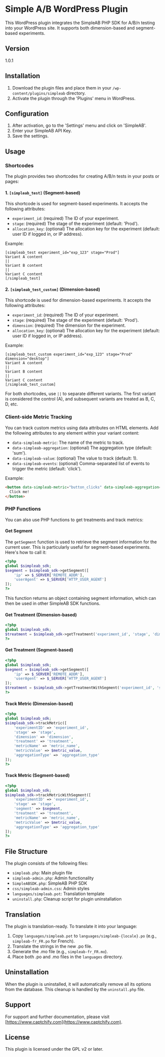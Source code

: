 # Simple A/B WordPress Plugin

This WordPress plugin integrates the SimpleAB PHP SDK for A/B/n testing into your WordPress site. It supports both dimension-based and segment-based experiments.

## Version

1.0.1

## Installation

1. Download the plugin files and place them in your `/wp-content/plugins/simpleab` directory.
2. Activate the plugin through the 'Plugins' menu in WordPress.

## Configuration

1. After activation, go to the 'Settings' menu and click on 'SimpleAB'.
2. Enter your SimpleAB API Key.
3. Save the settings.

## Usage

### Shortcodes

The plugin provides two shortcodes for creating A/B/n tests in your posts or pages:

#### 1. `[simpleab_test]` (Segment-based)

This shortcode is used for segment-based experiments. It accepts the following attributes:

- `experiment_id`: (required) The ID of your experiment.
- `stage`: (required) The stage of the experiment (default: 'Prod').
- `allocation_key`: (optional) The allocation key for the experiment (default: user ID if logged in, or IP address).

Example:

```
[simpleab_test experiment_id="exp_123" stage="Prod"]
Variant A content
||
Variant B content
||
Variant C content
[/simpleab_test]
```

#### 2. `[simpleab_test_custom]` (Dimension-based)

This shortcode is used for dimension-based experiments. It accepts the following attributes:

- `experiment_id`: (required) The ID of your experiment.
- `stage`: (required) The stage of the experiment (default: 'Prod').
- `dimension`: (required) The dimension for the experiment.
- `allocation_key`: (optional) The allocation key for the experiment (default: user ID if logged in, or IP address).

Example:

```
[simpleab_test_custom experiment_id="exp_123" stage="Prod" dimension="desktop"]
Variant A content
||
Variant B content
||
Variant C content
[/simpleab_test_custom]
```

For both shortcodes, use `||` to separate different variants. The first variant is considered the control (A), and subsequent variants are treated as B, C, D, etc.

### Client-side Metric Tracking

You can track custom metrics using data attributes on HTML elements. Add the following attributes to any element within your variant content:

- `data-simpleab-metric`: The name of the metric to track.
- `data-simpleab-aggregation`: (optional) The aggregation type (default: 'sum').
- `data-simpleab-value`: (optional) The value to track (default: 1).
- `data-simpleab-events`: (optional) Comma-separated list of events to trigger the metric (default: 'click').

Example:

```html
<button data-simpleab-metric="button_clicks" data-simpleab-aggregation="sum" data-simpleab-value="1" data-simpleab-events="click">
  Click me!
</button>
```

### PHP Functions

You can also use PHP functions to get treatments and track metrics:

#### Get Segment

The `getSegment` function is used to retrieve the segment information for the current user. This is particularly useful for segment-based experiments. Here's how to call it:

```php
<?php
global $simpleab_sdk;
$segment = $simpleab_sdk->getSegment([
    'ip' => $_SERVER['REMOTE_ADDR'],
    'userAgent' => $_SERVER['HTTP_USER_AGENT']
]);
?>
```

This function returns an object containing segment information, which can then be used in other SimpleAB SDK functions.

#### Get Treatment (Dimension-based)

```php
<?php
global $simpleab_sdk;
$treatment = $simpleab_sdk->getTreatment('experiment_id', 'stage', 'dimension', 'allocation_key');
?>
```

#### Get Treatment (Segment-based)

```php
<?php
global $simpleab_sdk;
$segment = $simpleab_sdk->getSegment([
    'ip' => $_SERVER['REMOTE_ADDR'],
    'userAgent' => $_SERVER['HTTP_USER_AGENT']
]);
$treatment = $simpleab_sdk->getTreatmentWithSegment('experiment_id', 'stage', $segment, 'allocation_key');
?>
```

#### Track Metric (Dimension-based)

```php
<?php
global $simpleab_sdk;
$simpleab_sdk->trackMetric([
    'experimentID' => 'experiment_id',
    'stage' => 'stage',
    'dimension' => 'dimension',
    'treatment' => 'treatment',
    'metricName' => 'metric_name',
    'metricValue' => $metric_value,
    'aggregationType' => 'aggregation_type'
]);
?>
```

#### Track Metric (Segment-based)

```php
<?php
global $simpleab_sdk;
$simpleab_sdk->trackMetricWithSegment([
    'experimentID' => 'experiment_id',
    'stage' => 'stage',
    'segment' => $segment,
    'treatment' => 'treatment',
    'metricName' => 'metric_name',
    'metricValue' => $metric_value,
    'aggregationType' => 'aggregation_type'
]);
?>
```

## File Structure

The plugin consists of the following files:

- `simpleab.php`: Main plugin file
- `simpleab-admin.php`: Admin functionality
- `SimpleABSDK.php`: SimpleAB PHP SDK
- `css/simpleab-admin.css`: Admin styles
- `languages/simpleab.pot`: Translation template
- `uninstall.php`: Cleanup script for plugin uninstallation

## Translation

The plugin is translation-ready. To translate it into your language:

1. Copy `languages/simpleab.pot` to `languages/simpleab-{locale}.po` (e.g., `simpleab-fr_FR.po` for French).
2. Translate the strings in the new .po file.
3. Generate the .mo file (e.g., `simpleab-fr_FR.mo`).
4. Place both .po and .mo files in the `languages` directory.

## Uninstallation

When the plugin is uninstalled, it will automatically remove all its options from the database. This cleanup is handled by the `uninstall.php` file.

## Support

For support and further documentation, please visit [https://www.captchify.com](https://www.captchify.com).

## License

This plugin is licensed under the GPL v2 or later.
